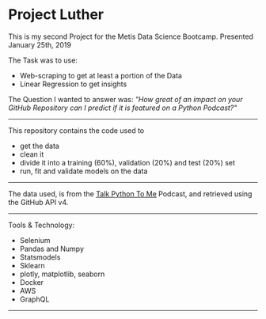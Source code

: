 # Project Luther

This is my second Project for the Metis Data Science Bootcamp.
Presented January 25th, 2019

The Task was to use:
 - Web-scraping to get at least a portion of the Data
 - Linear Regression to get insights


The Question I wanted to answer was:
 _"How great of an impact on your GitHub Repository can I predict if it is featured on a Python Podcast?"_


____

This repository contains the code used to 
 - get the data
 - clean it
 - divide it into a training (60%), validation (20%) and test (20%) set
 - run, fit and validate models on the data


____

The data used, is from the [Talk Python To Me](talkpython.fm) Podcast, and retrieved using the GitHub API v4.

___

Tools & Technology:
 - Selenium
 - Pandas and Numpy
 - Statsmodels
 - Sklearn
 - plotly, matplotlib, seaborn
 - Docker
 - AWS
 - GraphQL

___